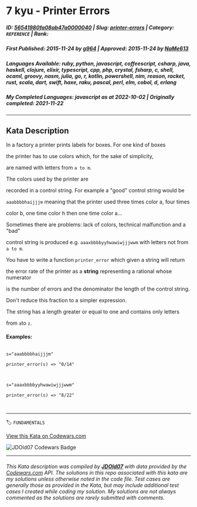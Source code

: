 # 7 kyu - Printer Errors

##### **ID**: [56541980fa08ab47a0000040](https://www.codewars.com/kata/56541980fa08ab47a0000040) | **Slug**: [printer-errors](https://www.codewars.com/kata/56541980fa08ab47a0000040) | **Category**: `REFERENCE` | **Rank**: <span style="color:white">7 kyu</span>

##### **First Published**: 2015-11-24 ***by*** [g964](https://www.codewars.com/users/g964) | **Approved**: 2015-11-24 ***by*** [NaMe613](https://www.codewars.com/users/NaMe613)

##### **Languages Available**: ruby, python, javascript, coffeescript, csharp, java, haskell, clojure, elixir, typescript, cpp, php, crystal, fsharp, c, shell, ocaml, groovy, nasm, julia, go, r, kotlin, powershell, nim, reason, racket, rust, scala, dart, swift, haxe, raku, pascal, perl, elm, cobol, d, erlang

##### **My Completed Languages**: javascript ***as at*** 2022-10-02 | **Originally completed**: 2021-11-22

---

## Kata Description


In a factory a printer prints labels for boxes. For one kind of boxes

the printer has to use colors which, for the sake of simplicity,

are named with letters from `a to m`. 



The colors used by the printer are

recorded in a control string. For example a "good" control string would be

`aaabbbbhaijjjm` meaning that the printer used three times color a, four times

color b, one time color h then one time color a...



Sometimes there are problems: lack of colors, technical malfunction and a "bad" 

control string is produced e.g. `aaaxbbbbyyhwawiwjjjwwm` with letters not from `a to m`.



You have to write a function `printer_error` which given a string will return

the error rate of the printer as a **string** representing a rational whose numerator 

is the number of errors and the denominator the length of the control string.

Don't reduce this fraction to a simpler expression.



The string has a length greater or equal to one and contains only letters 

from `a`to `z`.



#### Examples:



```

s="aaabbbbhaijjjm"

printer_error(s) => "0/14"



s="aaaxbbbbyyhwawiwjjjwwm"

printer_error(s) => "8/22"



```

---


🏷 `FUNDAMENTALS`


[View this Kata on Codewars.com](https://www.codewars.com/kata/56541980fa08ab47a0000040)

![](https://www.codewars.com/users/jdold07/badges/large "JDOld07 Codewars Badge")

---

###### *This Kata description was compiled by [**JDOld07**](https://tpstech.dev) with data provided by the [Codewars.com](https://www.codewars.com) API.  The solutions in this repo associated with this kata are my solutions unless otherwise noted in the code file.  Test cases are generally those as provided in the Kata, but may include additional test cases I created while coding my solution.  My solutions are not always commented as the solutions are rarely submitted with comments.*
